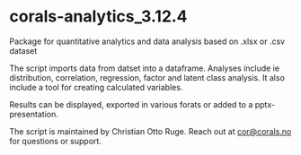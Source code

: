 # corals-analytics_3.12.4
Package for quantitative analytics and data analysis based on .xlsx or .csv dataset

The script imports data from datset into a dataframe. 
Analyses include ie distribution, correlation, regression, factor and latent class analysis. 
It also include a tool for creating calculated variables.

Results can be displayed, exported in various forats or added to a pptx-presentation. 

The script is maintained by Christian Otto Ruge. 
Reach out at cor@corals.no for questions or support. 
